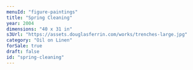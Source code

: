 ```yaml
---
menuId: "figure-paintings"
title: "Spring Cleaning"
year: 2004
dimensions: "40 x 31 in"
s3Url: "https://assets.douglasferrin.com/works/trenches-large.jpg"
category: "Oil on Linen"
forSale: true
draft: false
id: "spring-cleaning"
---
```

